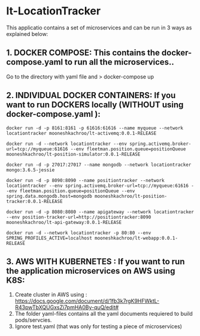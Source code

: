 # lt-LocationTracker
This applicatio contains a set of microservices and can be run in 3 ways as explained below:


## 1. DOCKER COMPOSE: This contains the docker-compose.yaml to run all the microservices..
Go to the directory with yaml file and  > docker-compose up

## 2. INDIVIDUAL DOCKER CONTAINERS: If you want to run DOCKERS locally (WITHOUT using docker-compose.yaml ):

```
docker run -d -p 8161:8161 -p 61616:61616 --name myqueue --network locationtracker mooneshkachroo/lt-activemq:0.0.1-RELEASE

docker run -d --network locationtracker --env spring.activemq.broker-url=tcp://myqueue:61616 --env fleetman.position.queue=positionQueue mooneshkachroo/lt-position-simulator:0.0.1-RELEASE

docker run -d -p 27017:27017 --name mongodb --network locationtracker mongo:3.6.5-jessie

docker run -d -p 8090:8090 --name positiontracker --network locationtracker --env spring.activemq.broker-url=tcp://myqueue:61616 --env fleetman.position.queue=positionQueue --env spring.data.mongodb.host=mongodb mooneshkachroo/lt-position-tracker:0.0.1-RELEASE

docker run -d -p 8080:8080 --name apigateway --network locationtracker --env position-tracker-url=http://positiontracker:8090 mooneshkachroo/lt-api-gateway:0.0.1-RELEASE

docker run -d --network locationtracker -p 80:80 --env SPRING_PROFILES_ACTIVE=localhost mooneshkachroo/lt-webapp:0.0.1-RELEASE
```
## 3. AWS WITH KUBERNETES : If you want to run the application microservices on AWS using K8S:

1. Create cluster in AWS using : https://docs.google.com/document/d/1fb3k7rgK9HFWktL-R43pwTbXQUGxsZi7pmHA0By-quQ/edit#
2. The folder yaml-files contains all the yaml documents requiered to build pods/servcies.
3. Ignore test.yaml (that was only for testing a piece of microservices)



